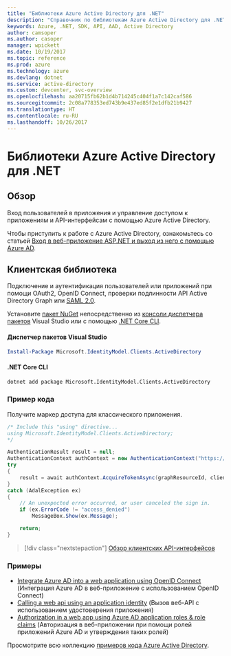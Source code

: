 ```yaml
---
title: "Библиотеки Azure Active Directory для .NET"
description: "Справочник по библиотекам Azure Active Directory для .NET"
keywords: Azure, .NET, SDK, API, AAD, Active Directory
author: camsoper
ms.author: casoper
manager: wpickett
ms.date: 10/19/2017
ms.topic: reference
ms.prod: azure
ms.technology: azure
ms.devlang: dotnet
ms.service: active-directory
ms.custom: devcenter, svc-overview
ms.openlocfilehash: aa20715fb62b1d4b714245c404f1a7c142caf586
ms.sourcegitcommit: 2c08a778353ed743b9e437ed85f2e1dfb21b9427
ms.translationtype: HT
ms.contentlocale: ru-RU
ms.lasthandoff: 10/26/2017
---
```

# <a name="azure-active-directory-libraries-for-net"></a>Библиотеки Azure Active Directory для .NET

## <a name="overview"></a>Обзор

Вход пользователей в приложения и управление доступом к приложениям и API-интерфейсам с помощью Azure Active Directory.

Чтобы приступить к работе с Azure Active Directory, ознакомьтесь со статьей [Вход в веб-приложение ASP.NET и выход из него с помощью Azure AD](/azure/active-directory/develop/active-directory-devquickstarts-webapp-dotnet).

## <a name="client-library"></a>Клиентская библиотека

Подключение и аутентификация пользователей или приложений при помощи OAuth2, OpenID Connect, проверки подлинности API Active Directory Graph или [SAML 2.0](https://docs.microsoft.com/azure/active-directory/develop/active-directory-saml-protocol-reference).

Установите [пакет NuGet](https://www.nuget.org/packages/Microsoft.Azure.Management.AppService.Fluent) непосредственно из [консоли диспетчера пакетов][PackageManager] Visual Studio или с помощью [.NET Core CLI][DotNetCLI].

#### <a name="visual-studio-package-manager"></a>Диспетчер пакетов Visual Studio

```powershell
Install-Package Microsoft.IdentityModel.Clients.ActiveDirectory
```

#### <a name="net-core-cli"></a>.NET Core CLI

```bash
dotnet add package Microsoft.IdentityModel.Clients.ActiveDirectory
```

### <a name="code-example"></a>Пример кода

Получите маркер доступа для классического приложения.

```csharp
/* Include this "using" directive...
using Microsoft.IdentityModel.Clients.ActiveDirectory;
*/

AuthenticationResult result = null;
AuthenticationContext authContext = new AuthenticationContext("https://someauthority.com");
try
{
    result = await authContext.AcquireTokenAsync(graphResourceId, clientId, redirectUri, new PlatformParameters(PromptBehavior.Auto));
}
catch (AdalException ex)
{
    // An unexpected error occurred, or user canceled the sign in.
    if (ex.ErrorCode != "access_denied")
        MessageBox.Show(ex.Message);

    return;
}
```

> [!div class="nextstepaction"]
> [Обзор клиентских API-интерфейсов](/dotnet/api/overview/azure/activedirectory/client)

### <a name="samples"></a>Примеры

* [Integrate Azure AD into a web application using OpenID Connect](https://github.com/Azure-Samples/active-directory-dotnet-webapp-openidconnect) (Интеграция Azure AD в веб-приложение с использованием OpenID Connect)
* [Calling a web api using an application identity](https://github.com/Azure-Samples/active-directory-dotnet-webapp-webapi-oauth2-appidentity) (Вызов веб-API с использованием удостоверения приложения)
* [Authorization in a web app using Azure AD application roles & role claims](https://github.com/Azure-Samples/active-directory-dotnet-webapp-roleclaims) (Авторизация в веб-приложении при помощи ролей приложений Azure AD и утверждения таких ролей)

Просмотрите всю коллекцию [примеров кода Azure Active Directory](/azure/active-directory/develop/active-directory-code-samples).

[PackageManager]: https://docs.microsoft.com/nuget/tools/package-manager-console
[DotNetCLI]: https://docs.microsoft.com/dotnet/core/tools/dotnet-add-package
